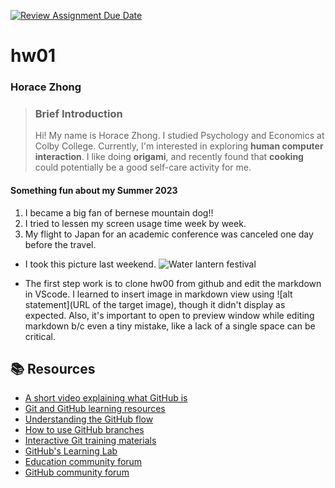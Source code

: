[![Review Assignment Due Date](https://classroom.github.com/assets/deadline-readme-button-24ddc0f5d75046c5622901739e7c5dd533143b0c8e959d652212380cedb1ea36.svg)](https://classroom.github.com/a/bEPlIkIB)
# hw01

### Horace Zhong
> ### Brief Introduction
> Hi! My name is Horace Zhong. I studied Psychology and Economics at Colby College. Currently, I'm interested in exploring **human computer interaction**. I like doing **origami**, and recently found that **cooking** could potentially be a good self-care activity for me. 

#### Something fun about my Summer 2023
1. I became a big fan of bernese mountain dog!!
2. I tried to lessen my screen usage time week by week.
3. My flight to Japan for an academic conference was canceled one day before the travel. 

* I took this picture last weekend. 
    ![Water lantern festival](/IMG_8333.jpg)

* The first step work is to clone hw00 from github and edit the markdown in VScode. I learned to insert image in markdown view using ![alt statement](URL of the target image), though it didn't display as expected. Also, it's important to open to preview window while editing markdown b/c even a tiny mistake, like a lack of a single space can be critical.



## 📚  Resources 
* [A short video explaining what GitHub is](https://www.youtube.com/watch?v=w3jLJU7DT5E&feature=youtu.be) 
* [Git and GitHub learning resources](https://docs.github.com/en/github/getting-started-with-github/git-and-github-learning-resources) 
* [Understanding the GitHub flow](https://guides.github.com/introduction/flow/)
* [How to use GitHub branches](https://www.youtube.com/watch?v=H5GJfcp3p4Q&feature=youtu.be)
* [Interactive Git training materials](https://githubtraining.github.io/training-manual/#/01_getting_ready_for_class)
* [GitHub's Learning Lab](https://lab.github.com/)
* [Education community forum](https://education.github.community/)
* [GitHub community forum](https://github.community/)
